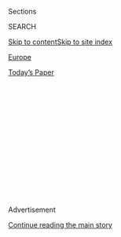 <div id="app">

<div>

<div>

<div>

<div class="NYTAppHideMasthead css-1q2w90k e1suatyy0">

<div class="section css-ui9rw0 e1suatyy2">

<div class="css-eph4ug er09x8g0">

<div class="css-6n7j50">

</div>

<span class="css-1dv1kvn">Sections</span>

<div class="css-10488qs">

<span class="css-1dv1kvn">SEARCH</span>

</div>

[Skip to content](#site-content)[Skip to site
index](#site-index)

</div>

<div id="masthead-section-label" class="css-1wr3we4 eaxe0e00">

[Europe](https://www.nytimes3xbfgragh.onion/section/world/europe)

</div>

<div class="css-10698na e1huz5gh0">

</div>

</div>

<div id="masthead-bar-one" class="section hasLinks css-15hmgas e1csuq9d3">

<div class="css-uqyvli e1csuq9d0">

</div>

<div class="css-1uqjmks e1csuq9d1">

</div>

<div class="css-9e9ivx">

[](https://myaccount.nytimes3xbfgragh.onion/auth/login?response_type=cookie&client_id=vi)

</div>

<div class="css-1bvtpon e1csuq9d2">

[Today’s
Paper](https://www.nytimes3xbfgragh.onion/section/todayspaper)

</div>

</div>

</div>

</div>

<div data-aria-hidden="false">

<div id="site-content" data-role="main">

<div>

<div class="css-1aor85t" style="opacity:0.000000001;z-index:-1;visibility:hidden">

<div class="css-1hqnpie">

<div class="css-epjblv">

<span class="css-17xtcya">[Europe](/section/world/europe)</span><span class="css-x15j1o">|</span><span class="css-fwqvlz">U.S.
to Cut 12,000 Forces in
Germany</span>

</div>

<div class="css-k008qs">

<div class="css-1iwv8en">

<span class="css-18z7m18"></span>

<div>

</div>

</div>

<span class="css-1n6z4y">https://nyti.ms/3hPY0H8</span>

<div class="css-1705lsu">

<div class="css-4xjgmj">

<div class="css-4skfbu" data-role="toolbar" data-aria-label="Social Media Share buttons, Save button, and Comments Panel with current comment count" data-testid="share-tools">

  - 
  - 
  - 
  - 
    
    <div class="css-6n7j50">
    
    </div>

  - 
  - 

</div>

</div>

</div>

</div>

</div>

</div>

<div id="NYT_TOP_BANNER_REGION" class="css-13pd83m">

</div>

<div id="top-wrapper" class="css-1sy8kpn">

<div id="top-slug" class="css-l9onyx">

Advertisement

</div>

[Continue reading the main
story](#after-top)

<div class="ad top-wrapper" style="text-align:center;height:100%;display:block;min-height:250px">

<div id="top" class="place-ad" data-position="top" data-size-key="top">

</div>

</div>

<div id="after-top">

</div>

</div>

<div>

<div id="sponsor-wrapper" class="css-1hyfx7x">

<div id="sponsor-slug" class="css-19vbshk">

Supported by

</div>

[Continue reading the main
story](#after-sponsor)

<div id="sponsor" class="ad sponsor-wrapper" style="text-align:center;height:100%;display:block">

</div>

<div id="after-sponsor">

</div>

</div>

<div class="css-186x18t">

</div>

<div class="css-1vkm6nb ehdk2mb0">

# U.S. to Cut 12,000 Forces in Germany

</div>

Defense Department officials say the redeployments will enhance American
security and its ability to respond to threats. Allies and some in
Congress see it as punishment to Germany.

<div class="css-79elbk" data-testid="photoviewer-wrapper">

<div class="css-z3e15g" data-testid="photoviewer-wrapper-hidden">

</div>

<div class="css-1a48zt4 ehw59r15" data-testid="photoviewer-children">

![<span class="css-16f3y1r e13ogyst0" data-aria-hidden="true">American
soldiers during a live-fire exercise at the military training area in
Grafenwoehr, Germany, in
March.</span><span class="css-cnj6d5 e1z0qqy90" itemprop="copyrightHolder"><span class="css-1ly73wi e1tej78p0">Credit...</span><span><span>Christof
Stache/Agence France-Presse — Getty
Images</span></span></span>](https://static01.graylady3jvrrxbe.onion/images/2020/07/29/us/politics/29dc-military/merlin_170021838_f29a04b0-d7ed-41f6-ac3a-d3dc02bf35b0-articleLarge.jpg?quality=75&auto=webp&disable=upscale)

</div>

</div>

<div class="css-18e8msd">

<div class="css-vp77d3 epjyd6m0">

<div class="css-hus3qt ey68jwv0" data-aria-hidden="true">

[![Thomas
Gibbons-Neff](https://static01.graylady3jvrrxbe.onion/images/2018/07/12/multimedia/author-thomas-gibbons-neff/author-thomas-gibbons-neff-thumbLarge.png
"Thomas Gibbons-Neff")](https://www.nytimes3xbfgragh.onion/by/thomas-gibbons-neff)

</div>

<div class="css-1baulvz">

By [<span class="css-1baulvz last-byline" itemprop="name">Thomas
Gibbons-Neff</span>](https://www.nytimes3xbfgragh.onion/by/thomas-gibbons-neff)

</div>

</div>

  - 
    
    <div class="css-ld3wwf e16638kd2">
    
    July 29, 2020Updated <span class="css-epvm6">11:30 a.m.
    ET</span>
    
    </div>

  - 
    
    <div class="css-4xjgmj">
    
    <div class="css-pvvomx" data-role="toolbar" data-aria-label="Social Media Share buttons, Save button, and Comments Panel with current comment count" data-testid="share-tools">
    
      - 
      - 
      - 
      - 
        
        <div class="css-6n7j50">
        
        </div>
    
      - 
      - 
    
    </div>
    
    </div>

</div>

</div>

<div class="section meteredContent css-1r7ky0e" name="articleBody" itemprop="articleBody">

<div class="css-1fanzo5 StoryBodyCompanionColumn">

<div class="css-53u6y8">

The United States is cutting back its deployments in Germany by nearly
12,000 troops and shifting some of those forces around the continent,
including relocating some units to Belgium and Italy, Defense Secretary
Mark T. Esper announced Wednesday.

About 6,400 troops are set to return to the United States.

The move is certain to rankle European leaders and anger lawmakers on
both sides of the aisle who see the American troop presence on the
continent, especially in Germany, as a cornerstone of post-World War II
order.

“I am confident that the alliance will be all the better and stronger
for it,” Mr. Esper told reporters. “We can see some moves begin within
weeks.”

The Pentagon’s decision to cut American troops in Germany from roughly
36,000 to about 24,000 is in keeping with President Trump’s idea of
“America First” and his deep-seated drive to bring home U.S. forces
from wars launched after the attacks of Sept. 11, 2001.

</div>

</div>

<div class="css-1fanzo5 StoryBodyCompanionColumn">

<div class="css-53u6y8">

He also has vigorously demanded that European allies carry more of the
burden for their own protection. In particular, he has long criticized
Germany for being “delinquent” in meeting its commitment to spend 2
percent of its gross domestic product on defense. The plan announced by
Mr. Esper on Wednesday will affect [American deployments to
Germany](https://www.nytimes3xbfgragh.onion/2020/06/06/world/europe/germany-troop-withdrawal-america.html)
more than any other NATO ally.

“This is so clearly a punitive move against Germany that its hard to see
any benefit from this,” said Rachel Rizzo, the director of programs at
the Truman Center for National Policy and who focuses on European
security issues. “It really puts future administrations in a bind, it
gives them no room to maneuver and will stick in Europeans’ mind well
into the future.”

Mr. Trump addressed the issue when he spoke to reporters on Wednesday,
stressing that Germany had not paid its full share for defense under
NATO commitments.

“Germany is delinquent,” Mr. Trump said.

[The outlines of the
move](https://www.nytimes3xbfgragh.onion/2020/06/05/world/europe/trump-troops-europe-nato-germany.html),
reported earlier in June by The Wall Street Journal, blindsided German
officials and some American military officials, who have long seen the
U.S. presence in Germany as the bedrock of the American commitment to
NATO.

Mr. Esper said the change was a part of an ongoing review of U.S. troop
presence around the world that was “accelerated” by Mr. Trump’s
announcement to cut forces in Germany. Mr. Esper sought to explain to
reporters that the move was not a punitive action prompted by the
president.

</div>

</div>

<div class="css-1fanzo5 StoryBodyCompanionColumn">

<div class="css-53u6y8">

“I’m telling you that this is going to accomplish what the president
said with regard to getting us down to a lower number in Europe, and it
meets those other objectives I outlined with the regard to the strategic
piece,” Mr. Esper said.

Repositioning the troops will cost “several billion dollars,” Mr. Esper
added. The withdrawal and shifting of troops will most likely takes
months, if not years.

Roughly 5,600 troops leaving Germany will move elsewhere in Europe,
including an F-16 fighter squadron to Italy and an armored unit that
will return to the United States and start a rotational deployment in
the Black Sea region. The military’s European Command headquarters in
Stuttgart, Germany, will move to Mons, Belgium. The Africa Command
headquarters, also in Germany, will probably move, although Defense
Department officials did not provide a location.

The shift of forces will reduce the Americans’ presence at some U.S.
bases in Germany but none are expected to close. The more remote town of
Spangdahlem, where the F-16 jet squadron is based, depends on the
American presence there and will probably suffer some economic fallout
from the withdrawal.

Earlier this month, the governors from the four German states that host
U.S. troops sent a letter to more than a dozen U.S. lawmakers pushing
them to urge Mr. Trump not to scale back the American troop presence in
Germany.

“For decades, Americans and Germans have worked together to build and
develop these unique and highly capable structures,” the letter said.
“They provide the necessary foundation for a partnership-based
contribution to peace in Europe and the world, to which we all share a
common commitment.”

In 2012, the Obama administration withdrew two combat brigades from
Germany to a mostly muted response, though it was opposed by many
officials in Europe.

</div>

</div>

<div class="css-1fanzo5 StoryBodyCompanionColumn">

<div class="css-53u6y8">

But that was two years before Russia invaded Crimea and fueled an
insurgency in eastern Ukraine with weapons and troops, prompting Europe
and American officials to call for a reinvigorated NATO and a harsher
stance against Russia.

American bases in Germany span the gamut of missions, from training
areas such as the one in Grafenwoehr, to the Landstuhl Regional Medical
Center, often one of the first stops for U.S. troops wounded in combat
in places such as Iraq or Afghanistan as they return stateside for
medical care.

Senator Mitt Romney, Republican of Utah and his party’s former
presidential candidate, has called Mr. Trump’s plan to cut troops in
Germany “a gift to Russia.” The Kremlin has long seen American troops in
Europe as a threat to Russian borders.

Mr. Esper did say that some American forces could increase rotational
deployments to the Black Sea region near Russia, as well as to Poland
and the Baltic States.

At the height of the Cold War, when military officials planned for
armored blitzes through the Fulda Gap, a patch of land in Germany long
seen as a flash point for a shooting war with the Soviet Union, the U.S.
military had nearly 300,000 troops stationed in Europe.

Melissa Eddy contributed reporting from Berlin.

</div>

</div>

<div>

</div>

</div>

<div>

</div>

<div>

</div>

<div>

</div>

<div>

<div id="bottom-wrapper" class="css-1ede5it">

<div id="bottom-slug" class="css-l9onyx">

Advertisement

</div>

[Continue reading the main
story](#after-bottom)

<div id="bottom" class="ad bottom-wrapper" style="text-align:center;height:100%;display:block;min-height:90px">

</div>

<div id="after-bottom">

</div>

</div>

</div>

</div>

</div>

## Site Index

<div>

</div>

## Site Information Navigation

  - [© <span>2020</span> <span>The New York Times
    Company</span>](https://help.nytimes3xbfgragh.onion/hc/en-us/articles/115014792127-Copyright-notice)

<!-- end list -->

  - [NYTCo](https://www.nytco.com/)
  - [Contact
    Us](https://help.nytimes3xbfgragh.onion/hc/en-us/articles/115015385887-Contact-Us)
  - [Work with us](https://www.nytco.com/careers/)
  - [Advertise](https://nytmediakit.com/)
  - [T Brand Studio](http://www.tbrandstudio.com/)
  - [Your Ad
    Choices](https://www.nytimes3xbfgragh.onion/privacy/cookie-policy#how-do-i-manage-trackers)
  - [Privacy](https://www.nytimes3xbfgragh.onion/privacy)
  - [Terms of
    Service](https://help.nytimes3xbfgragh.onion/hc/en-us/articles/115014893428-Terms-of-service)
  - [Terms of
    Sale](https://help.nytimes3xbfgragh.onion/hc/en-us/articles/115014893968-Terms-of-sale)
  - [Site
    Map](https://spiderbites.nytimes3xbfgragh.onion)
  - [Help](https://help.nytimes3xbfgragh.onion/hc/en-us)
  - [Subscriptions](https://www.nytimes3xbfgragh.onion/subscription?campaignId=37WXW)

</div>

</div>

</div>

</div>
